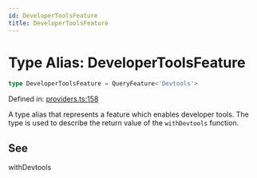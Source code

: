```yaml
---
id: DeveloperToolsFeature
title: DeveloperToolsFeature
---
```


<!-- DO NOT EDIT: this page is autogenerated from the type comments -->

# Type Alias: DeveloperToolsFeature

```ts
type DeveloperToolsFeature = QueryFeature<'Devtools'>
```

Defined in: [providers.ts:158](https://github.com/TanStack/query/blob/main/packages/angular-query-experimental/src/providers.ts#L158)

A type alias that represents a feature which enables developer tools.
The type is used to describe the return value of the `withDevtools` function.

## See

withDevtools
